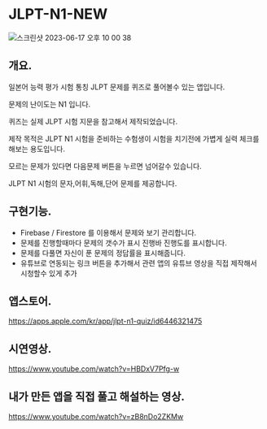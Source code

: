 # JLPT-N1-NEW

![스크린샷 2023-06-17 오후 10 00 38](https://github.com/Jamminssssss/JLPT-N1-NEW/assets/91593937/862342a5-79e6-4f9c-972e-9a5ead3951c5)


## 개요.

일본어 능력 평가 시험 통칭 JLPT 문제를 퀴즈로 풀어볼수 있는 앱입니다.

문제의 난이도는 N1 입니다.

퀴즈는 실제 JLPT 시험 지문을 참고해서 제작되었습니다.

제작 목적은 JLPT N1 시험을 준비하는 수험생이 시험을 치기전에 가볍게 실력 체크를 해보는 용도입니다.

모르는 문제가 있다면 다음문제 버튼을 누르면 넘어갈수 있습니다.

JLPT N1 시험의 문자,어휘,독해,단어 문제를 제공합니다.

## 구현기능.

- Firebase / Firestore 를 이용해서 문제와 보기 관리합니다.
- 문제를 진행할때마다 문제의 갯수가 표시 진행바 진행도를 표시합니다.
- 문제를 다풀면 자신이 푼 문제의 정답률을 표시해줍니다.
- 유튜브로 연동되는 링크 버튼을 추가해서 관련 앱의 유튜브 영상을 직접 제작해서 시청할수 있게 추가

## 앱스토어.

https://apps.apple.com/kr/app/jlpt-n1-quiz/id6446321475

## 시연영상.

https://www.youtube.com/watch?v=HBDxV7Pfg-w

## 내가 만든 앱을 직접 풀고 해설하는 영상.

https://www.youtube.com/watch?v=zB8nDo2ZKMw

